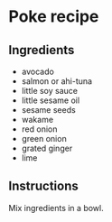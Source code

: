 # Poke recipe


## Ingredients

- avocado
- salmon or ahi-tuna
- little soy sauce
- little sesame oil
- sesame seeds
- wakame
- red onion
- green onion
- grated ginger
- lime

## Instructions

Mix ingredients in a bowl.
